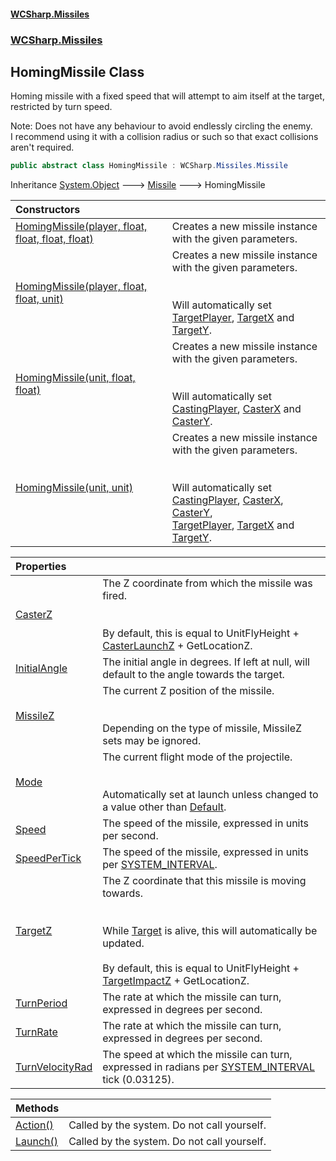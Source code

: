 #### [WCSharp.Missiles](README.md 'README')
### [WCSharp.Missiles](WCSharp.Missiles.md 'WCSharp.Missiles')

## HomingMissile Class

Homing missile with a fixed speed that will attempt to aim itself at the target, restricted by turn speed.  
  
Note: Does not have any behaviour to avoid endlessly circling the enemy.  
            I recommend using it with a collision radius or such so that exact collisions aren't required.

```csharp
public abstract class HomingMissile : WCSharp.Missiles.Missile
```

Inheritance [System.Object](https://docs.microsoft.com/en-us/dotnet/api/System.Object 'System.Object') &#129106; [Missile](WCSharp.Missiles.Missile.md 'WCSharp.Missiles.Missile') &#129106; HomingMissile

| Constructors | |
| :--- | :--- |
| [HomingMissile(player, float, float, float, float)](WCSharp.Missiles.HomingMissile.HomingMissile(War3Api.Common.player,float,float,float,float).md 'WCSharp.Missiles.HomingMissile.HomingMissile(War3Api.Common.player, float, float, float, float)') | Creates a new missile instance with the given parameters. |
| [HomingMissile(player, float, float, unit)](WCSharp.Missiles.HomingMissile.HomingMissile(War3Api.Common.player,float,float,War3Api.Common.unit).md 'WCSharp.Missiles.HomingMissile.HomingMissile(War3Api.Common.player, float, float, War3Api.Common.unit)') | Creates a new missile instance with the given parameters.<br/><br/><br/>Will automatically set [TargetPlayer](WCSharp.Missiles.Missile.TargetPlayer.md 'WCSharp.Missiles.Missile.TargetPlayer'), [TargetX](WCSharp.Missiles.Missile.TargetX.md 'WCSharp.Missiles.Missile.TargetX') and [TargetY](WCSharp.Missiles.Missile.TargetY.md 'WCSharp.Missiles.Missile.TargetY'). |
| [HomingMissile(unit, float, float)](WCSharp.Missiles.HomingMissile.HomingMissile(War3Api.Common.unit,float,float).md 'WCSharp.Missiles.HomingMissile.HomingMissile(War3Api.Common.unit, float, float)') | Creates a new missile instance with the given parameters.<br/><br/><br/>Will automatically set [CastingPlayer](WCSharp.Missiles.Missile.CastingPlayer.md 'WCSharp.Missiles.Missile.CastingPlayer'), [CasterX](WCSharp.Missiles.Missile.CasterX.md 'WCSharp.Missiles.Missile.CasterX') and [CasterY](WCSharp.Missiles.Missile.CasterY.md 'WCSharp.Missiles.Missile.CasterY'). |
| [HomingMissile(unit, unit)](WCSharp.Missiles.HomingMissile.HomingMissile(War3Api.Common.unit,War3Api.Common.unit).md 'WCSharp.Missiles.HomingMissile.HomingMissile(War3Api.Common.unit, War3Api.Common.unit)') | Creates a new missile instance with the given parameters.<br/><br/><br/>Will automatically set [CastingPlayer](WCSharp.Missiles.Missile.CastingPlayer.md 'WCSharp.Missiles.Missile.CastingPlayer'), [CasterX](WCSharp.Missiles.Missile.CasterX.md 'WCSharp.Missiles.Missile.CasterX'), [CasterY](WCSharp.Missiles.Missile.CasterY.md 'WCSharp.Missiles.Missile.CasterY'),<br/>            [TargetPlayer](WCSharp.Missiles.Missile.TargetPlayer.md 'WCSharp.Missiles.Missile.TargetPlayer'), [TargetX](WCSharp.Missiles.Missile.TargetX.md 'WCSharp.Missiles.Missile.TargetX') and [TargetY](WCSharp.Missiles.Missile.TargetY.md 'WCSharp.Missiles.Missile.TargetY'). |

| Properties | |
| :--- | :--- |
| [CasterZ](WCSharp.Missiles.HomingMissile.CasterZ.md 'WCSharp.Missiles.HomingMissile.CasterZ') | The Z coordinate from which the missile was fired.<br/><br/><br/>By default, this is equal to UnitFlyHeight + [CasterLaunchZ](WCSharp.Missiles.Missile.CasterLaunchZ.md 'WCSharp.Missiles.Missile.CasterLaunchZ') + GetLocationZ. |
| [InitialAngle](WCSharp.Missiles.HomingMissile.InitialAngle.md 'WCSharp.Missiles.HomingMissile.InitialAngle') | The initial angle in degrees. If left at null, will default to the angle towards the target. |
| [MissileZ](WCSharp.Missiles.HomingMissile.MissileZ.md 'WCSharp.Missiles.HomingMissile.MissileZ') | The current Z position of the missile.<br/><br/><br/>Depending on the type of missile, MissileZ sets may be ignored. |
| [Mode](WCSharp.Missiles.HomingMissile.Mode.md 'WCSharp.Missiles.HomingMissile.Mode') | The current flight mode of the projectile.<br/><br/><br/>Automatically set at launch unless changed to a value other than [Default](WCSharp.Missiles.HomingMissile.FlightMode.md#WCSharp.Missiles.HomingMissile.FlightMode.Default 'WCSharp.Missiles.HomingMissile.FlightMode.Default'). |
| [Speed](WCSharp.Missiles.HomingMissile.Speed.md 'WCSharp.Missiles.HomingMissile.Speed') | The speed of the missile, expressed in units per second. |
| [SpeedPerTick](WCSharp.Missiles.HomingMissile.SpeedPerTick.md 'WCSharp.Missiles.HomingMissile.SpeedPerTick') | The speed of the missile, expressed in units per [SYSTEM_INTERVAL](../WCSharp.Events/WCSharp.Events.PeriodicEvents.SYSTEM_INTERVAL.md 'WCSharp.Events.PeriodicEvents.SYSTEM_INTERVAL'). |
| [TargetZ](WCSharp.Missiles.HomingMissile.TargetZ.md 'WCSharp.Missiles.HomingMissile.TargetZ') | The Z coordinate that this missile is moving towards.<br/><br/><br/>While [Target](WCSharp.Missiles.Missile.Target.md 'WCSharp.Missiles.Missile.Target') is alive, this will automatically be updated.<br/><br/>By default, this is equal to UnitFlyHeight + [TargetImpactZ](WCSharp.Missiles.Missile.TargetImpactZ.md 'WCSharp.Missiles.Missile.TargetImpactZ') + GetLocationZ. |
| [TurnPeriod](WCSharp.Missiles.HomingMissile.TurnPeriod.md 'WCSharp.Missiles.HomingMissile.TurnPeriod') | The rate at which the missile can turn, expressed in degrees per second. |
| [TurnRate](WCSharp.Missiles.HomingMissile.TurnRate.md 'WCSharp.Missiles.HomingMissile.TurnRate') | The rate at which the missile can turn, expressed in degrees per second. |
| [TurnVelocityRad](WCSharp.Missiles.HomingMissile.TurnVelocityRad.md 'WCSharp.Missiles.HomingMissile.TurnVelocityRad') | The speed at which the missile can turn, expressed in radians per [SYSTEM_INTERVAL](../WCSharp.Events/WCSharp.Events.PeriodicEvents.SYSTEM_INTERVAL.md 'WCSharp.Events.PeriodicEvents.SYSTEM_INTERVAL') tick (0.03125). |

| Methods | |
| :--- | :--- |
| [Action()](WCSharp.Missiles.HomingMissile.Action().md 'WCSharp.Missiles.HomingMissile.Action()') | Called by the system. Do not call yourself. |
| [Launch()](WCSharp.Missiles.HomingMissile.Launch().md 'WCSharp.Missiles.HomingMissile.Launch()') | Called by the system. Do not call yourself. |
